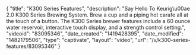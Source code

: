 {
    "title": "K300 Series Features",
    "description": "Say Hello To Keurig\u00ae 2.0 K300 Series Brewing System.  Brew a cup and a piping hot carafe all at the touch of a button. The K300 Series brewer features include a 60 ounce water reservoir, interactive touch display, and a strength control setting.",
    "videoid": "83095346",
    "date_created": "1419428395",
    "date_modified": "1482179506",
    "type": "captivate",
    "layout": "video",
    "url": "\/v\/k300-series-features\/83095346"
}